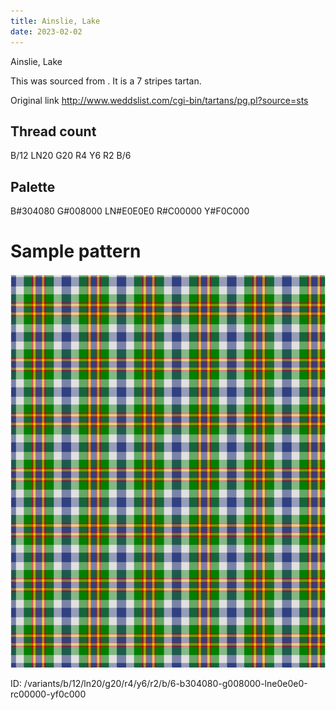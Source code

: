 ```yaml
---
title: Ainslie, Lake
date: 2023-02-02
---
```

Ainslie, Lake

This was sourced from <no value>.  It is a 7 stripes tartan.

Original link http://www.weddslist.com/cgi-bin/tartans/pg.pl?source=sts

## Thread count
B/12 LN20 G20 R4 Y6 R2 B/6

## Palette
B#304080 G#008000 LN#E0E0E0 R#C00000 Y#F0C000

# Sample pattern

![Tartan detail](tartan.png "B/12 LN20 G20 R4 Y6 R2 B/6 tartan")

ID: /variants/b/12/ln20/g20/r4/y6/r2/b/6-b304080-g008000-lne0e0e0-rc00000-yf0c000